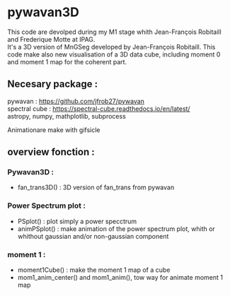 # pywavan3D
This code are devolped during my M1 stage whith Jean-François Robitaill and Frederique Motte at IPAG.    
It's a 3D version of MnGSeg developed by Jean-François Robitaill. This code make also new visualisation of a 3D data cube, including moment 0 and moment 1 map for the coherent part.

## Necesary package :
pywavan : https://github.com/jfrob27/pywavan           
spectral cube : https://spectral-cube.readthedocs.io/en/latest/           
astropy, numpy, mathplotlib, subprocess

Animationare make with gifsicle

## overview fonction :
### Pywavan3D :
 - fan_trans3D() : 3D version of fan_trans from pywavan

### Power Spectrum plot :
 - PSplot() : plot simply a power specctrum
 - animPSplot() : make animation of the power spectrum plot, whith or whithout gaussian and/or non-gaussian component

### moment 1 : 
 - moment1Cube() : make the moment 1 map of a cube
 - mom1_anim_center() and mom1_anim(), tow way for animate moment 1 map
